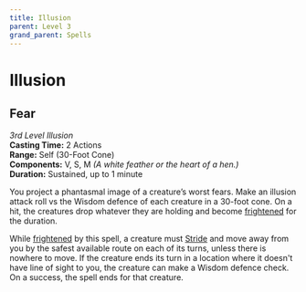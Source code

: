 ```yaml
---
title: Illusion
parent: Level 3
grand_parent: Spells
---
```


# Illusion

## Fear
*3rd Level Illusion*<br>
**Casting Time:** 2 Actions<br>
**Range:** Self (30-Foot Cone)<br>
**Components:** V, S, M *(A white feather or the heart of a hen.)*<br>
**Duration:** Sustained, up to 1 minute

You project a phantasmal image of a creature’s worst fears. Make an illusion attack roll vs the Wisdom defence of each creature in a 30-foot cone. On a hit, the creatures drop whatever they are holding and become [frightened](https://stormchaserroleplaying.com/stormchaserRPG/Conditions/Frightened/) for the duration.

While [frightened](https://stormchaserroleplaying.com/stormchaserRPG/Conditions/Frightened/) by this spell, a creature must [Stride](https://stormchaserroleplaying.com/stormchaserRPG/Combat/Moves/Stride/) and move away from you by the safest available route on each of its turns, unless there is nowhere to move. If the creature ends its turn in a location where it doesn't have line of sight to you, the creature can make a Wisdom defence check. On a success, the spell ends for that creature.
